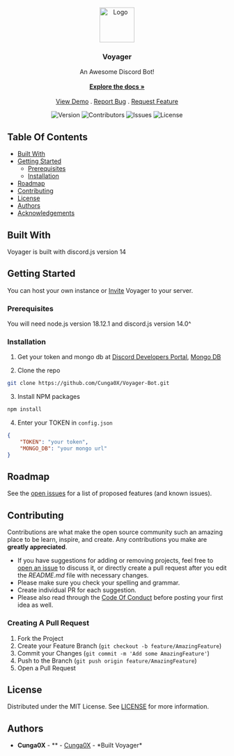 <br/>
<p align="center">
  <a href="https://github.com/Cunga0X/Voyager-Bot">
    <img src="https://cdn.discordapp.com/attachments/1047634549644992624/1056512474213531668/Voyager_1.png" alt="Logo" width="80" height="80">
  </a>

  <h3 align="center">Voyager</h3>

  <p align="center">
    An Awesome Discord Bot!
    <br/>
    <br/>
    <a href="https://github.com/Cunga0X/Voyager-Bot"><strong>Explore the docs »</strong></a>
    <br/>
    <br/>
    <a href="https://github.com/Cunga0X/Voyager-Bot">View Demo</a>
    .
    <a href="https://github.com/Cunga0X/Voyager-Bot/issues">Report Bug</a>
    .
    <a href="https://github.com/Cunga0X/Voyager-Bot/issues">Request Feature</a>
  </p>
</p>
<div align="center">

![Version](https://img.shields.io/github/v/tag/Cunga0X/Voyager-Bot?label=version) ![Contributors](https://img.shields.io/github/contributors/Cunga0X/Voyager-Bot?color=dark-green) ![Issues](https://img.shields.io/github/issues/Cunga0X/Voyager-Bot) ![License](https://img.shields.io/github/license/Cunga0X/Voyager-Bot)

</div>

## Table Of Contents

- [Built With](#built-with)
- [Getting Started](#getting-started)
  - [Prerequisites](#prerequisites)
  - [Installation](#installation)
- [Roadmap](#roadmap)
- [Contributing](#contributing)
- [License](#license)
- [Authors](#authors)
- [Acknowledgements](#acknowledgements)

## Built With

Voyager is built with discord.js version 14

## Getting Started

You can host your own instance or [Invite](https://discord.voyager0x.eu) Voyager to your server.

### Prerequisites

You will need node.js version 18.12.1 and discord.js version 14.0^

### Installation

1. Get your token and mongo db at [Discord Developers Portal](https://discord.com/developers/applications), [Mongo DB](https://www.mongodb.com/)

2. Clone the repo

```sh
git clone https://github.com/Cunga0X/Voyager-Bot.git
```

3. Install NPM packages

```sh
npm install
```

4. Enter your TOKEN in `config.json`

```json
{
	"TOKEN": "your token",
	"MONGO_DB": "your mongo url"
}
```

## Roadmap

See the [open issues](https://github.com/Cunga0X/Voyager-Bot/issues) for a list of proposed features (and known issues).

## Contributing

Contributions are what make the open source community such an amazing place to be learn, inspire, and create. Any contributions you make are **greatly appreciated**.

- If you have suggestions for adding or removing projects, feel free to [open an issue](https://github.com/Cunga0X/Voyager-Bot/issues/new) to discuss it, or directly create a pull request after you edit the _README.md_ file with necessary changes.
- Please make sure you check your spelling and grammar.
- Create individual PR for each suggestion.
- Please also read through the [Code Of Conduct](https://github.com/Cunga0X/Voyager-Bot/blob/main/CODE_OF_CONDUCT.md) before posting your first idea as well.

### Creating A Pull Request

1. Fork the Project
2. Create your Feature Branch (`git checkout -b feature/AmazingFeature`)
3. Commit your Changes (`git commit -m 'Add some AmazingFeature'`)
4. Push to the Branch (`git push origin feature/AmazingFeature`)
5. Open a Pull Request

## License

Distributed under the MIT License. See [LICENSE](https://github.com/Cunga0X/Voyager-Bot/blob/main/LICENSE.md) for more information.

## Authors

- **Cunga0X** - \** - [Cunga0X](https://github.com/Cunga0X/) - *Built Voyager\*
